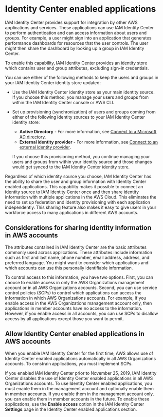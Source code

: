 # Identity Center enabled applications<a name="app-enablement"></a>

IAM Identity Center provides support for integration by other AWS applications and services\. These applications can use IAM Identity Center to perform authentication and can access information about users and groups\. For example, a user might sign into an application that generates performance dashboards for resources that the user controls\. The user might then share the dashboard by looking up a group in IAM Identity Center\.

To enable this capability, IAM Identity Center provides an identity store which contains user and group attributes, excluding sign\-in credentials\. 

You can use either of the following methods to keep the users and groups in your IAM Identity Center identity store updated:
+ Use the IAM Identity Center identity store as your main identity source\. If you choose this method, you manage your users and groups from within the IAM Identity Center console or AWS CLI\.
+ Set up provisioning \(synchronization\) of users and groups coming from either of the following identity sources to your IAM Identity Center identity store:
  + **Active Directory** \- For more information, see [Connect to a Microsoft AD directory](manage-your-identity-source-ad.md)\.
  + **External identity provider** \- For more information, see [Connect to an external identity provider](manage-your-identity-source-idp.md)\.

  If you choose this provisioning method, you continue managing your users and groups from within your identity source and those changes would get synced to the IAM Identity Center identity store\.

Regardless of which identity source you choose, IAM Identity Center has the ability to share the user and group information with Identity Center enabled applications\. This capability makes it possible to connect an identity source to IAM Identity Center once and then share identity information with multiple applications in the AWS Cloud\. This eliminates the need to set up federation and identity provisioning with each application independently\. This sharing feature also makes it easy to give users in your workforce access to many applications in different AWS accounts\.

## Considerations for sharing identity information in AWS accounts<a name="considerations-app-enablement"></a>

The attributes contained in IAM Identity Center are the basic attributes commonly used across applications\. These attributes include information such as first and last name, phone number, email address, address, and preferred language\. You might want to consider which applications and which accounts can use this personally identifiable information\.

To control access to this information, you have two options\. First, you can choose to enable access in only the AWS Organizations management account or in all AWS Organizations accounts\. Second, you can use service control policies \(SCPs\) to control which applications can access the information in which AWS Organizations accounts\. For example, if you enable access in the AWS Organizations management account only, then applications in member accounts have no access to the information\. However, if you enable access in all accounts, you can use SCPs to disallow access by all applications except those you want to permit\.

## Allow Identity Center enabled applications in AWS accounts<a name="enable-app-enablement"></a>

When you enable IAM Identity Center for the first time, AWS allows use of Identity Center enabled applications automatically in all AWS Organizations accounts\. To constrain applications, you must implement SCPs\.

If you enabled IAM Identity Center prior to November 25, 2019, IAM Identity Center disables the use of Identity Center enabled applications in all AWS Organizations accounts\. To use Identity Center enabled applications, you must enable them in the management account and optionally enable them in member accounts\. If you enable them in the management account only, you can enable them in member accounts in the future\. To enable these applications, use the **Enable access** option in the IAM Identity Center **Settings** page in the Identity Center enabled applications section\.